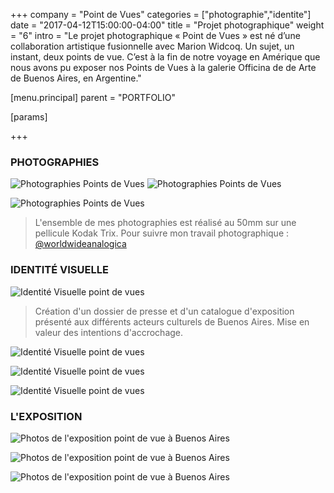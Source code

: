 +++
company = "Point de Vues"
categories = ["photographie","identite"]
date = "2017-04-12T15:00:00-04:00"
title = "Projet photographique"
weight = "6"
intro = "Le projet photographique « Point de Vues » est né d’une collaboration artistique fusionnelle avec Marion Widcoq. Un sujet, un instant, deux points de vue. C’est à la fin de notre voyage en Amérique que nous avons pu exposer nos Points de Vues à la galerie Officina de de Arte de Buenos Aires, en Argentine."

[menu.principal]
parent = "PORTFOLIO"

[params]


+++

### PHOTOGRAPHIES

![Photographies Points de Vues](/img/pointdevues/photo_01.jpg)
![Photographies Points de Vues](/img/pointdevues/photo_02.jpg)

![Photographies Points de Vues](/img/pointdevues/photo_03.jpg)

>L'ensemble de mes photographies est réalisé au 50mm sur une pellicule Kodak Trix.
>Pour suivre mon travail photographique : [@worldwideanalogica](https://www.instagram.com/worldwideanalogica/)

### IDENTITÉ VISUELLE

![Identité Visuelle point de vues](/img/pointdevues/id_07.jpg)

>Création d'un dossier de presse et d'un catalogue d'exposition présenté aux différents acteurs culturels de Buenos Aires. Mise en valeur des intentions d'accrochage.

![Identité Visuelle point de vues](/img/pointdevues/id_04.jpg)

![Identité Visuelle point de vues](/img/pointdevues/id_02.jpg)

![Identité Visuelle point de vues](/img/pointdevues/id_05.jpg)


### L'EXPOSITION

![Photos de l'exposition point de vue à Buenos Aires](/img/pointdevues/expo_01.jpg)

![Photos de l'exposition point de vue à Buenos Aires](/img/pointdevues/expo_02.jpg)

![Photos de l'exposition point de vue à Buenos Aires](/img/pointdevues/expo_03.jpg)

